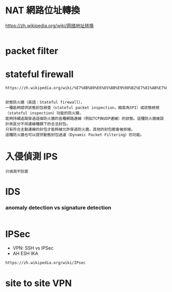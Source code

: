 # NAT 網路位址轉換

https://zh.wikipedia.org/wiki/网络地址转换
```

```

# packet filter

# stateful firewall
```
https://zh.wikipedia.org/wiki/%E7%8B%80%E6%85%8B%E9%98%B2%E7%81%AB%E7%89%86


狀態防火牆（英語：Stateful firewall），
一種能夠提供狀態封包檢查（stateful packet inspection，縮寫為SPI）或狀態檢視（stateful inspection）功能的防火牆，
能夠持續追蹤穿過這個防火牆的各種網路連線（例如TCP與UDP連線）的狀態。這種防火牆被設計來區分不同連線種類下的合法封包。
只有符合主動連線的封包才能夠被允許穿過防火牆，其他的封包都會被拒絕。
這種防火牆也可以提供動態封包過濾（Dynamic Packet Filtering）的功能。
```

# 入侵偵測 IPS
```
只偵測不防禦
```

# IDS
### anomaly detection vs signature detection
```

```

# IPSec 
- VPN: SSH vs IPSec
- AH ESH IKA
```
https://zh.wikipedia.org/wiki/IPsec
```

# site to site VPN
```

```


